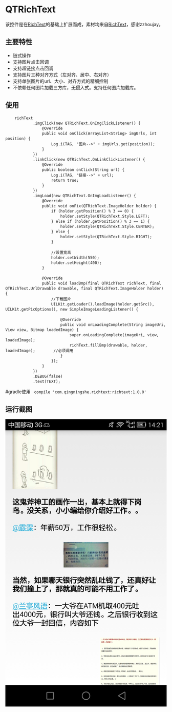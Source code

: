 # QTRichText
该控件是在[RichText](https://github.com/zzhoujay/RichText)的基础上扩展而成，素材均来自[RichText](https://github.com/zzhoujay/RichText)，感谢zzhoujay。
## 主要特性
* 链式操作
* 支持图片点击回调
* 支持超链接点击回调
* 支持图片三种对齐方式（左对齐、居中、右对齐）
* 支持单张图片的url、大小、对齐方式的精细控制
* 不依赖任何图片加载三方库，无侵入式。支持任何图片加载库。
## 使用
        richText
                .imgClick(new QTRichText.OnImgClickListener() {
                    @Override
                    public void onClick(ArrayList<String> imgUrls, int position) {
                        Log.i(TAG, "图片-->" + imgUrls.get(position));
                    }
                })
                .linkClick(new QTRichText.OnLinkClickListener() {
                    @Override
                    public boolean onClick(String url) {
                        Log.i(TAG, "链接-->" + url);
                        return true;
                    }
                })
                .imgLoad(new QTRichText.OnImgLoadListener() {
                    @Override
                    public void onFix(QTRichText.ImageHolder holder) {
                        if (holder.getPosition() % 3 == 0) {
                            holder.setStyle(QTRichText.Style.LEFT);
                        } else if (holder.getPosition() % 3 == 1) {
                            holder.setStyle(QTRichText.Style.CENTER);
                        } else {
                            holder.setStyle(QTRichText.Style.RIGHT);
                        }
                        
                        //设置宽高
                        holder.setWidth(550);
                        holder.setHeight(400);
                    }

                    @Override
                    public void loadBmp(final QTRichText richText, final QTRichText.UrlDrawable drawable, final QTRichText.ImageHolder holder) {
                        //下载图片
                        UILKit.getLoader().loadImage(holder.getSrc(), UILKit.getPicOptions(), new SimpleImageLoadingListener() {

                            @Override
                            public void onLoadingComplete(String imageUri, View view, Bitmap loadedImage) {
                                super.onLoadingComplete(imageUri, view, loadedImage);
                                richText.fillBmp(drawable, holder, loadedImage);        //必须调用
                            }
                        });
                    }
                })
                .DEBUG(false)
                .text(TEXT);

#gradle使用
` compile 'com.qingningshe.richtext:richtext:1.0.0'`
## 运行截图
![](https://github.com/qingningshe/QTRichText/blob/master/screenshot.jpeg)


